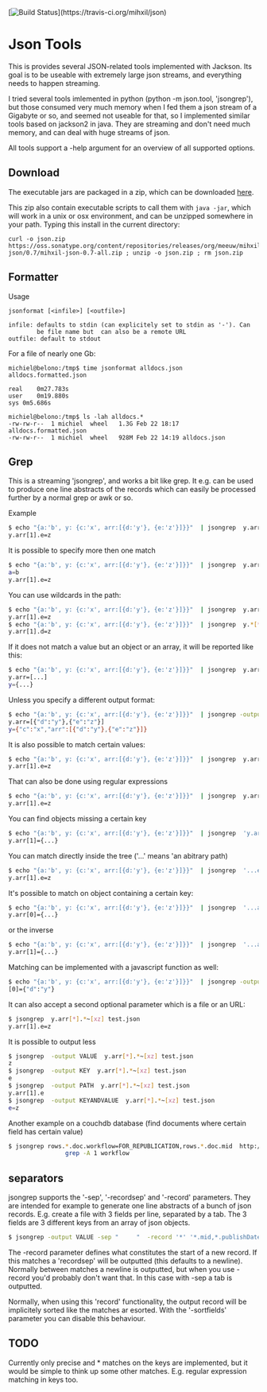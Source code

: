 [![Build Status](https://travis-ci.org/mihxil/json.png?)](https://travis-ci.org/mihxil/json)

Json Tools
==========

This is provides several JSON-related tools implemented with
Jackson. Its goal is to be useable with extremely large json
streams, and everything needs to happen streaming.

I tried several tools imlemented in python (python -m json.tool,
'jsongrep'), but those consumed very much memory when I fed them a
json stream of a Gigabyte or so, and seemed not useable for that, so I implemented similar tools based on
jackson2 in java. They are streaming and don't need much memory, and can deal with huge streams of json.

All tools support a -help argument for an overview of all supported options.

Download
--------
The executable jars are packaged in a zip, which can be downloaded
[here](https://oss.sonatype.org/content/repositories/releases/org/meeuw/mihxil-json/0.7/mihxil-json-0.7-all.zip).

This zip also contain executable scripts to call them with `java -jar`, which will work in a unix or osx environment, and can be unzipped somewhere in your path. Typing this install in the current directory:
```shell
curl -o json.zip  https://oss.sonatype.org/content/repositories/releases/org/meeuw/mihxil-json/0.7/mihxil-json-0.7-all.zip ; unzip -o json.zip ; rm json.zip
```

Formatter
--------
Usage
```
jsonformat [<infile>] [<outfile>]

infile: defaults to stdin (can explicitely set to stdin as '-'). Can
        be file name but  can also be a remote URL
outfile: default to stdout
```

For a file of nearly one Gb:
```shell
michiel@belono:/tmp$ time jsonformat alldocs.json  alldocs.formatted.json

real	0m27.783s
user	0m19.880s
sys	0m5.686s

michiel@belono:/tmp$ ls -lah alldocs.*
-rw-rw-r--  1 michiel  wheel   1.3G Feb 22 18:17 alldocs.formatted.json
-rw-rw-r--  1 michiel  wheel   928M Feb 22 14:19 alldocs.json
```


Grep
----
This is a streaming 'jsongrep', and works a bit like grep. It e.g. can be used to produce one line abstracts of the records which can easily be processed further by a normal grep or awk or so.



Example
```sh
$ echo "{a:'b', y: {c:'x', arr:[{d:'y'}, {e:'z'}]}}"  | jsongrep  y.arr[1].e
y.arr[1].e=z
```

It is possible to specify more then one match
```sh
$ echo "{a:'b', y: {c:'x', arr:[{d:'y'}, {e:'z'}]}}"  | jsongrep  y.arr[1].e,a
a=b
y.arr[1].e=z
```

You can use wildcards in the path:
```sh
$ echo "{a:'b', y: {c:'x', arr:[{d:'y'}, {e:'z'}]}}"  | jsongrep  y.arr[*].e
y.arr[1].e=z
$ echo "{a:'b', y: {c:'x', arr:[{d:'y'}, {e:'z'}]}}"  | jsongrep  y.*[*].d
y.arr[1].d=z
```

If it does not match a value but an object or an array, it will be reported like this:
```sh
$ echo "{a:'b', y: {c:'x', arr:[{d:'y'}, {e:'z'}]}}"  | jsongrep  y.arr,y
y.arr=[...]
y={...}
```

Unless you specify a different output format:
```sh
$ echo "{a:'b', y: {c:'x', arr:[{d:'y'}, {e:'z'}]}}"  | jsongrep -output PATHANDFULLVALUE y.arr,y
y.arr=[{"d":"y"},{"e":"z"}]
y={"c":"x","arr":[{"d":"y"},{"e":"z"}]}
```


It is also possible to match certain values:
```sh
$ echo "{a:'b', y: {c:'x', arr:[{d:'y'}, {e:'z'}]}}"  | jsongrep  y.arr[*].*=z
y.arr[1].e=z
```

That can also be done using regular expressions
```sh
$ echo "{a:'b', y: {c:'x', arr:[{d:'y'}, {e:'z'}]}}"  | jsongrep  y.arr[*].*~[xz]
y.arr[1].e=z
```

You can find objects missing a certain key
```sh
$ echo "{a:'b', y: {c:'x', arr:[{d:'y'}, {e:'z'}]}}"  | jsongrep  'y.arr[*] ! contains d'
y.arr[1]={...}
```

You can match directly inside the tree ('...' means 'an abitrary path)
```sh
$ echo "{a:'b', y: {c:'x', arr:[{d:'y'}, {e:'z'}]}}"  | jsongrep  '...e'
y.arr[1].e=z
```

It's possible to match on object containing a certain key:
```sh
$ echo "{a:'b', y: {c:'x', arr:[{d:'y'}, {e:'z'}]}}"  | jsongrep  '...arr[*] contains d'
y.arr[0]={...}
```
or the inverse
```sh
$ echo "{a:'b', y: {c:'x', arr:[{d:'y'}, {e:'z'}]}}"  | jsongrep  '...arr[*] ! contains d'
y.arr[1]={...}
```

Matching can be implemented with a javascript function as well:
```sh
$ echo "{a:'b', y: {c:'x', arr:[{d:'y'}, {e:'z'}]}}"  | jsongrep -output KEYANDFULLVALUE '...arr[*] function(doc) { return doc.d == "y"; }'
[0]={"d":"y"}
```


It can also accept a second optional parameter which is a file or an URL:
```sh
$ jsongrep  y.arr[*].*~[xz] test.json
y.arr[1].e=z
```

It is possible to output less
```sh
$ jsongrep  -output VALUE  y.arr[*].*~[xz] test.json
z
$ jsongrep  -output KEY  y.arr[*].*~[xz] test.json
e
$ jsongrep  -output PATH  y.arr[*].*~[xz] test.json
y.arr[1].e
$ jsongrep  -output KEYANDVALUE  y.arr[*].*~[xz] test.json
e=z
```

Another example on a couchdb database (find documents where certain field has certain value)
```sh
$ jsongrep rows.*.doc.workflow=FOR_REPUBLICATION,rows.*.doc.mid  http://couchdbhost/database/_all_docs?include_docs=true  |
                grep -A 1 workflow
```
separators
----------
jsongrep supports the '-sep', '-recordsep' and '-record' parameters. They are intended for example to generate one line abstracts of a bunch of json records.
E.g. create a file with 3 fields per line, separated by a tab. The 3 fields are 3 different keys from an array of json objects.
```sh
$ jsongrep -output VALUE -sep "     "  -record '*' '*.mid,*.publishDate,*.lastModified'  es.all.json  | sort > es.txt
```
The -record parameter defines what constitutes the start of a new record. If this matches a 'recordsep' will be outputted (this defaults to a newline).
Normally between matches a newline is outputted, but when you use -record you'd probably don't want that. In this case with -sep a tab is outputted. 

Normally, when using this 'record' functionality, the output record will be implicitely sorted like the matches ar esorted. With the '-sortfields' parameter you can disable this behaviour.



TODO
----
Currently only precise and * matches on the keys are implemented, but it would be simple to think up
some other matches. E.g. regular expression matching in keys too.
